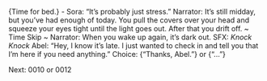{Time for bed.} - 
Sora: “It’s probably just stress.”
Narrator: It’s still midday, but you’ve had enough of today. You pull the covers over your head and squeeze your eyes tight until the light goes out. After that you drift off.
~ Time Skip ~
Narrator: When you wake up again, it’s dark out.
SFX: *Knock* *Knock*
Abel: “Hey, I know it’s late. I just wanted to check in and tell you that I’m here if you need anything.”
Choice: {“Thanks, Abel.”} or {“...”}

Next: 0010 or 0012